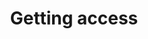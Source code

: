 ---
title: Getting access
type: "connect"
content-type: "connect-overview"
order: 2

sections:
  - content: |
      To use the Connect API, you'll need partner credentials. These are necessary for authenticating to the API. To request access to the API, please complete and submit [this form]({{ site.data.connect.api.interest-form }}){:target="new"}.

      To learn more about using the Connect JavaScript Client, check out the [JavaScript Reference]({{ js.section | prepend: site.baseurl | flatify }}).
---